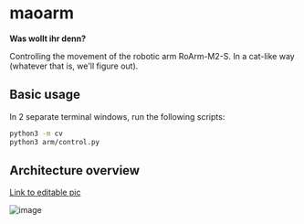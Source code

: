 # maoarm

**Was wollt ihr denn?**  
  
Controlling the movement of the robotic arm RoArm-M2-S. In a cat-like way (whatever that is, we'll figure out).

## Basic usage

In 2 separate terminal windows, run the following scripts:

```sh
python3 -m cv
python3 arm/control.py
```

## Architecture overview
[Link to editable pic](https://excalidraw.com/#json=0Wufp0QSug0tEdAoG5rJ6,25YX3eRPnbc38rixEDPLcQ)

![image](https://github.com/user-attachments/assets/ceab060d-1bd5-4293-92a9-ca9c5a550c49)

